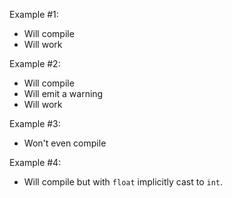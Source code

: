 Example #1:

* Will compile
* Will work

Example #2:

* Will compile
* Will emit a warning
* Will work

Example #3:

* Won't even compile

Example #4:

* Will compile but with `float` implicitly cast to `int`.
